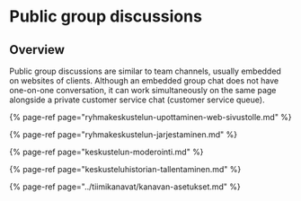 # Public group discussions

## Overview

Public group discussions are similar to team channels, usually embedded on websites of clients. Although an embedded group chat does not have one-on-one conversation, it can work simultaneously on the same page alongside a private customer service chat \(customer service queue\).

{% page-ref page="ryhmakeskustelun-upottaminen-web-sivustolle.md" %}

{% page-ref page="ryhmakeskustelun-jarjestaminen.md" %}

{% page-ref page="keskustelun-moderointi.md" %}

{% page-ref page="keskusteluhistorian-tallentaminen.md" %}

{% page-ref page="../tiimikanavat/kanavan-asetukset.md" %}

